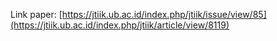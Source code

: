 Link paper:
[https://jtiik.ub.ac.id/index.php/jtiik/issue/view/85](https://jtiik.ub.ac.id/index.php/jtiik/article/view/8119)

